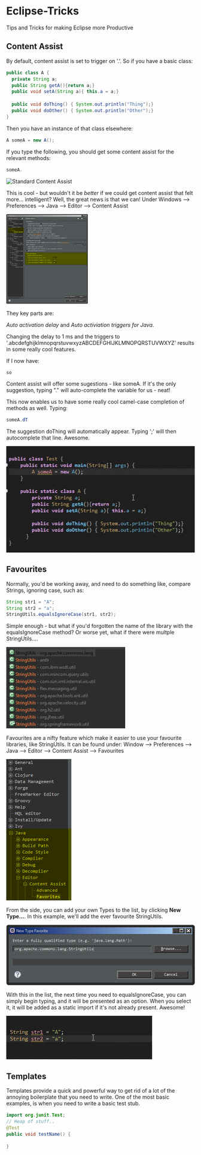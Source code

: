 # Eclipse-Tricks

Tips and Tricks for making Eclipse more Productive

## Content Assist

By default, content assist is set to trigger on '.'. So if you have a basic class:
```java
public class A {
  private String a;
  public String getA(){return a;}
  public void setA(String a){ this.a = a;}
  
  public void doThing() { System.out.println("Thing");}
  public void doOther() { System.out.println("Other");}
}
```

Then you have an instance of that class elsewhere:
```java
A someA = new A();
```

If you type the following, you should get some content assist for the relevant methods:
```java
someA.
```

![Standard Content Assist](resources/old-ca.gif)

This is cool - but wouldn't it be *better* if we could get content assist that felt more... intelligent? Well, the great news is that we can!
Under Windows --> Preferences --> Java --> Editor --> Content Assist

![Content Assist Settings](resources/ca.png)

They key parts are:

*Auto activation delay* and *Auto activiation triggers for Java*.

Changing the delay to 1 ms and the triggers to '.abcdefghijklmnopqrstuvwxyzABCDEFGHIJKLMNOPQRSTUVWXYZ' results in some really cool features.

If I now have:
```java
so
```

Content assist will offer some sugestions - like someA. If it's the only suggestion, typing "." will auto-complete the variable for us - neat!

This now enables us to have some really cool camel-case completion of methods as well. Typing:

```java
someA.dT
```

The suggestion doThing will automatically appear. Typing ';' will then autocomplete that line. Awesome.

![New Content Assist](resources/new-ca.gif)

## Favourites

Normally, you'd be working away, and need to do something like, compare Strings, ignoring case, such as:

```java
String str1 = "A";
String str2 = "a";
StringUtils.equalsIgnoreCase(str1, str2);
```

Simple enough - but what if you'd forgotten the name of the library with the equalsIgnoreCase method? Or worse yet, what if there were multple StringUtils....

![Everyone needs their own](resources/ms.png)

Favourites are a nifty feature which make it easier to use your favourite libraries, like StringUtils. It can be found under: Window --> Preferences --> Java --> Editor --> Content Assist --> Favourites

![Favourites](resources/fa.png)

From the side, you can add your own Types to the list, by clicking **New Type...**. In this example, we'll add the ever favourite StringUtils.

![Types](resources/types.png)

With this in the list, the next time you need to equalsIgnoreCase, you can simply begin typing, and it will be presented as an option. When you select it, it will be added as a static import if it's not already present. Awesome!

![Example of Static Favourites](resources/import.gif)

## Templates

Templates provide a quick and powerful way to get rid of a lot of the annoying boilerplate that you need to write. One of the most basic examples, is when you need to write a basic test stub.

```java
import org.junit.Test;
// Heap of stuff..
@Test
public void testName() {

}
```
